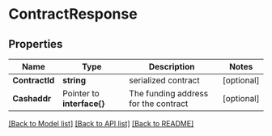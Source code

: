 # ContractResponse

## Properties

Name | Type | Description | Notes
------------ | ------------- | ------------- | -------------
**ContractId** | **string** | serialized contract  | [optional] 
**Cashaddr** | Pointer to **interface{}** | The funding address for the contract | [optional] 

[[Back to Model list]](../README.md#documentation-for-models) [[Back to API list]](../README.md#documentation-for-api-endpoints) [[Back to README]](../README.md)


